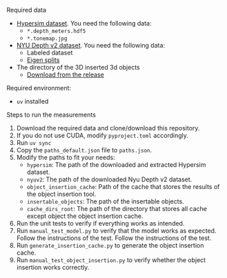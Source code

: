 Required data

- [Hypersim dataset](https://github.com/apple/ml-hypersim/). You need the following data:
  - `*.depth_meters.hdf5`
  - `*.tonemap.jpg`
- [NYU Depth v2 dataset](https://cs.nyu.edu/~fergus/datasets/nyu_depth_v2.html). You need the following data:
  - Labeled dataset
  - [Eigen splits](http://horatio.cs.nyu.edu/mit/silberman/indoor_seg_sup/splits.mat)
- The directory of the 3D inserted 3d objects
  - [Download from the release](https://github.com/mntusr/mde_oa_eval/releases/download/v1.0.0/inserted_assets.zip)

Required environment:

- `uv` installed

Steps to run the measurements

1. Download the required data and clone/download this repository.
2. If you do not use CUDA, modify `pyproject.toml` accordingly.
3. Run `uv sync`
4. Copy the `paths_default.json` file to `paths.json`.
5. Modify the paths to fit your needs:
   - `hypersim`: The path of the downloaded and extracted Hypersim dataset.
   - `nyuv2`: The path of the downloaded Nyu Depth v2 dataset.
   - `object_insertion_cache`: Path of the cache that stores the results of the object insertion tool.
   - `insertable_objects`: The path of the insertable objects.
   - `cache_dirs_root`: The path of the directory that stores all cache except object the object insertion cache.
6. Run the unit tests to verify if everything works as intended.
7. Run `manual_test_model.py` to verify that the model works as expected. Follow the instructions of the test. Follow the instructions of the test.
8. Run `generate_insertion_cache.py` to generate the object insertion cache.
9. Run `manual_test_object_insertion.py` to verify whether the object insertion works correctly.
